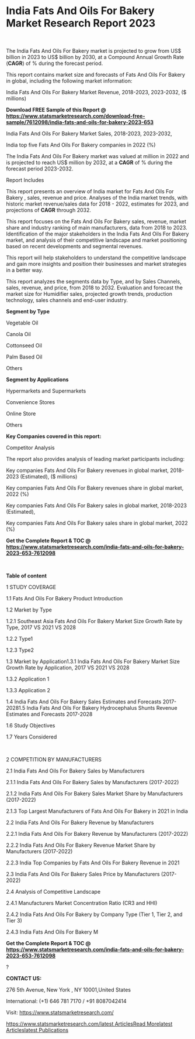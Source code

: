 <h1>India Fats And Oils For Bakery Market Research Report 2023</h1><br/><p>The India Fats And Oils For Bakery market is projected to grow from US$ billion in 2023 to US$ billion by 2030, at a Compound Annual Growth Rate (<strong>CAGR</strong>) of % during the forecast period.</p>
 
 
 
 <p>This report contains market size and forecasts of Fats And Oils For Bakery in global, including the following market information:</p>
 
 
 
 <p>India Fats And Oils For Bakery Market Revenue, 2018-2023, 2023-2032, ($ millions)</p>
 
 
 
 <p><strong>Download FREE Sample of this Report @ <a href="https://www.statsmarketresearch.com/download-free-sample/7612098/india-fats-and-oils-for-bakery-2023-653">https://www.statsmarketresearch.com/download-free-sample/7612098/india-fats-and-oils-for-bakery-2023-653</a></strong></p>
 
 
 
 <p>India Fats And Oils For Bakery Market Sales, 2018-2023, 2023-2032,</p>
 
 
 
 <p>India top five Fats And Oils For Bakery companies in 2022 (%)</p>
 
 
 
 <p>The India Fats And Oils For Bakery market was valued at million in 2022 and is projected to reach US$ million by 2032, at a <strong>CAGR</strong> of % during the forecast period 2023-2032.</p>
 
 
 
 <p>Report Includes</p>
 
 
 
 <p>This report presents an overview of India market for Fats And Oils For Bakery , sales, revenue and price. Analyses of the India market trends, with historic market revenue/sales data for 2018 - 2022, estimates for 2023, and projections of <strong>CAGR</strong> through 2032.</p>
 
 
 
 <p>This report focuses on the Fats And Oils For Bakery sales, revenue, market share and industry ranking of main manufacturers, data from 2018 to 2023. Identification of the major stakeholders in the India Fats And Oils For Bakery market, and analysis of their competitive landscape and market positioning based on recent developments and segmental revenues.</p>
 
 
 
 <p>This report will help stakeholders to understand the competitive landscape and gain more insights and position their businesses and market strategies in a better way.</p>
 
 
 
 <p>This report analyzes the segments data by Type, and by Sales Channels, sales, revenue, and price, from 2018 to 2032. Evaluation and forecast the market size for Humidifier sales, projected growth trends, production technology, sales channels and end-user industry.</p>
 
 
 
 <p><strong>Segment by Type</strong></p>
 
 
 
 <p>Vegetable Oil</p>
 
 
 
 <p>Canola Oil</p>
 
 
 
 <p>Cottonseed Oil</p>
 
 
 
 <p>Palm Based Oil</p>
 
 
 
 <p>Others</p>
 
 
 
 <p><strong>Segment <strong><strong>by Applications</strong></strong></strong></p>
 
 
 
 <p>Hypermarkets and Supermarkets</p>
 
 
 
 <p>Convenience Stores</p>
 
 
 
 <p>Online Store</p>
 
 
 
 <p>Others</p>
 
 
 
 <p><strong>Key Companies covered in this report:</strong></p>
 
 
 
 <p>Competitor Analysis</p>
 
 
 
 <p>The report also provides analysis of leading market participants including:</p>
 
 
 
 <p>Key companies Fats And Oils For Bakery revenues in global market, 2018-2023 (Estimated), ($ millions)</p>
 
 
 
 <p>Key companies Fats And Oils For Bakery revenues share in global market, 2022 (%)</p>
 
 
 
 <p>Key companies Fats And Oils For Bakery sales in global market, 2018-2023 (Estimated),</p>
 
 
 
 <p>Key companies Fats And Oils For Bakery sales share in global market, 2022 (%)</p>
 
 
 
 <div><b>Get the Complete Report & TOC @ <a href="https://www.statsmarketresearch.com/india-fats-and-oils-for-bakery-2023-653-7612098">https://www.statsmarketresearch.com/india-fats-and-oils-for-bakery-2023-653-7612098</a></b></div>
 
 
 
 <p><br />
 
 <b>Table of content</b></p>
 
 
 
 <p>1 STUDY COVERAGE<br />
 
 1.1 Fats And Oils For Bakery Product Introduction<br />
 
 1.2 Market by Type<br />
 
 1.2.1 Southeast Asia Fats And Oils For Bakery Market Size Growth Rate by Type, 2017 VS 2021 VS 2028<br />
 
 1.2.2 Type1<br />
 
 1.2.3 Type2<br />
 
 1.3 Market by Application1.3.1 India Fats And Oils For Bakery Market Size Growth Rate by Application, 2017 VS 2021 VS 2028<br />
 
 1.3.2 Application 1<br />
 
 1.3.3 Application 2<br />
 
 1.4 India Fats And Oils For Bakery Sales Estimates and Forecasts 2017-20281.5 India Fats And Oils For Bakery Hydrocephalus Shunts Revenue Estimates and Forecasts 2017-2028<br />
 
 1.6 Study Objectives<br />
 
 1.7 Years Considered<br />
 
 <br />
 
 2 COMPETITION BY MANUFACTURERS<br />
 
 2.1 India Fats And Oils For Bakery Sales by Manufacturers<br />
 
 2.1.1 India Fats And Oils For Bakery Sales by Manufacturers (2017-2022)<br />
 
 2.1.2 India Fats And Oils For Bakery Sales Market Share by Manufacturers (2017-2022)<br />
 
 2.1.3 Top Largest Manufacturers of Fats And Oils For Bakery in 2021 in India<br />
 
 2.2 India Fats And Oils For Bakery Revenue by Manufacturers<br />
 
 2.2.1 India Fats And Oils For Bakery Revenue by Manufacturers (2017-2022)<br />
 
 2.2.2 India Fats And Oils For Bakery Revenue Market Share by Manufacturers (2017-2022)<br />
 
 2.2.3 India Top Companies by Fats And Oils For Bakery Revenue in 2021<br />
 
 2.3 India Fats And Oils For Bakery Sales Price by Manufacturers (2017-2022)<br />
 
 2.4 Analysis of Competitive Landscape<br />
 
 2.4.1 Manufacturers Market Concentration Ratio (CR3 and HHI)<br />
 
 2.4.2 India Fats And Oils For Bakery by Company Type (Tier 1, Tier 2, and Tier 3)<br />
 
 2.4.3 India Fats And Oils For Bakery M</p>
 
 
 
 <div><b>Get the Complete Report & TOC @ <a href="https://www.statsmarketresearch.com/india-fats-and-oils-for-bakery-2023-653-7612098">https://www.statsmarketresearch.com/india-fats-and-oils-for-bakery-2023-653-7612098</a></b></div>
 
 
 
 <p>? </p>
 
 
 
 <p><b>CONTACT US:</b><br />
 
 276 5th Avenue, New York , NY 10001,United States<br />
 
 International: (+1) 646 781 7170 / +91 8087042414<br />
 
 Visit: <a href="https://www.statsmarketresearch.com/">https://www.statsmarketresearch.com/</a><br />
 
 <a href="https://gyeongbokgung.com">https://www.statsmarketresearch.com/</a><a href="https://hallyeomaritime.com">latest Articles</a><a href="https://jingwansa.com">Read More</a><a href="https://nguoiviet.jp/">latest Articles</a><a href="https://www.intelmarketresearch.com/">latest Publications</a></p>
